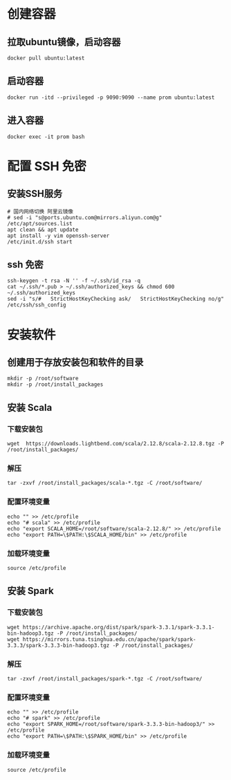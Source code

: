 # 创建容器
## 拉取ubuntu镜像，启动容器
```shell
docker pull ubuntu:latest
```

## 启动容器
```shell
docker run -itd --privileged -p 9090:9090 --name prom ubuntu:latest
```

## 进入容器
```shell
docker exec -it prom bash
```

# 配置 SSH 免密
## 安装SSH服务
```shell
# 国内网络切换 阿里云镜像
# sed -i "s@ports.ubuntu.com@mirrors.aliyun.com@g" /etc/apt/sources.list
apt clean && apt update
apt install -y vim openssh-server 
/etc/init.d/ssh start
```

## ssh 免密 
```shell
ssh-keygen -t rsa -N '' -f ~/.ssh/id_rsa -q
cat ~/.ssh/*.pub > ~/.ssh/authorized_keys && chmod 600 ~/.ssh/authorized_keys
sed -i "s/#   StrictHostKeyChecking ask/   StrictHostKeyChecking no/g" /etc/ssh/ssh_config  
```

# 安装软件
## 创建用于存放安装包和软件的目录
```shell
mkdir -p /root/software
mkdir -p /root/install_packages
```

## 安装 Scala
### 下载安装包
```shell
wget  https://downloads.lightbend.com/scala/2.12.8/scala-2.12.8.tgz -P /root/install_packages/
```

### 解压
```shell
tar -zxvf /root/install_packages/scala-*.tgz -C /root/software/
```

### 配置环境变量
```shell
echo "" >> /etc/profile
echo "# scala" >> /etc/profile
echo "export SCALA_HOME=/root/software/scala-2.12.8/" >> /etc/profile
echo "export PATH=\$PATH:\$SCALA_HOME/bin" >> /etc/profile
```
### 加载环境变量
```shell
source /etc/profile
```


## 安装 Spark
### 下载安装包
```shell
wget https://archive.apache.org/dist/spark/spark-3.3.1/spark-3.3.1-bin-hadoop3.tgz -P /root/install_packages/
wget https://mirrors.tuna.tsinghua.edu.cn/apache/spark/spark-3.3.3/spark-3.3.3-bin-hadoop3.tgz -P /root/install_packages/
```

### 解压
```shell
tar -zxvf /root/install_packages/spark-*.tgz -C /root/software/
```

### 配置环境变量
```shell
echo "" >> /etc/profile
echo "# spark" >> /etc/profile
echo "export SPARK_HOME=/root/software/spark-3.3.3-bin-hadoop3/" >> /etc/profile
echo "export PATH=\$PATH:\$SPARK_HOME/bin" >> /etc/profile
```
### 加载环境变量
```shell
source /etc/profile
```
